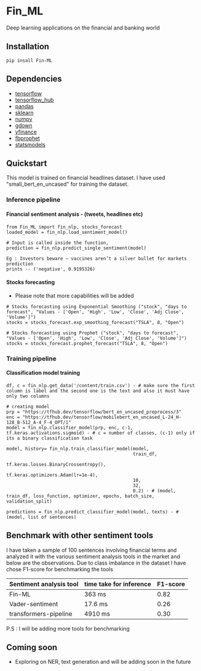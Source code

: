 # Fin_ML
Deep learning applications on the financial and banking world

## Installation
```
pip insall Fin-ML
```

## Dependencies
- [tensorflow](https://www.tensorflow.org/)
- [tensorflow_hub](https://tfhub.dev/)
- [pandas](https://pandas.pydata.org/)
- [sklearn](https://scikit-learn.org/)
- [numpy](https://numpy.org/)
- [gdown](https://github.com/wkentaro/gdown)
- [yfinance](https://pypi.org/project/yfinance/)
- [fbprophet](https://facebook.github.io/prophet/)
- [statsmodels](https://www.statsmodels.org/stable/index.html)

## Quickstart

This model is trained on financial headlines dataset. I have used "small_bert_en_uncased" for training the dataset. 

### Inference pipeline 

#### Financial sentiment analysis - (tweets, headlines etc)

```
from Fin_ML import fin_nlp, stocks_forecast
loaded_model = fin_nlp.load_sentiment_model()

# Input is called inside the function, 
prediction = fin_nlp.predict_single_sentiment(model)

Eg : Investors beware — vaccines aren’t a silver bullet for markets
prediction
prints -- ('negative', 0.9195326)
```

#### Stocks forecasting 

- Please note that more capabilities will be added

```
# Stocks forecasting using Exponential Smoothing ("stock", "days to forecast", "Values - ['Open', 'High', 'Low', 'Close', 'Adj Close', 'Volume']")
stocks = stocks_forecast.exp_smoothing_forecast("TSLA", 8, "Open")

# Stocks forecasting using Prophet ("stock", "days to forecast", "Values - ['Open', 'High', 'Low', 'Close', 'Adj Close', 'Volume']")
stocks = stocks_forecast.prophet_forecast("TSLA", 8, "Open")
```

### Training pipeline

#### Classification model training
```
df, c = fin_nlp.get_data('/content/train.csv') - # make sure the first column is label and the second one is the text and also it must have only two columns

# creating model
prp = "https://tfhub.dev/tensorflow/bert_en_uncased_preprocess/3"
enc = "https://tfhub.dev/tensorflow/mobilebert_en_uncased_L-24_H-128_B-512_A-4_F-4_OPT/1"
model = fin_nlp.classifier_model(prp, enc, c-1, tf.keras.activations.sigmoid) - # c = number of classes, (c-1) only if its a binary classification task

model, history= fin_nlp.train_classifier_model(model, 
                                               train_df, 
                                               tf.keras.losses.BinaryCrossentropy(), 
                                               tf.keras.optimizers.Adam(lr=1e-4), 
                                               10, 
                                               32, 
                                               0.2) - # (model, train_df, loss_function, optimizer, epochs, batch_size, validation_split)

predictions = fin_nlp.predict_classifier_model(model, texts) - # (model, list of sentences)
```

## Benchmark with other sentiment tools

I have taken a sample of 100 sentences involving financial terms and analyzed it with the various sentiment analysis tools in the market and below are the observations. Due to class imbalance in the dataset I have chose F1-score for benchmarking the tools

| Sentiment analysis tool | time take for inference | F1-score |
| ------------- | ------------- | ------------- |
| Fin-ML  | 363 ms | 0.82 |
| Vader-sentiment  | 17.6 ms  | 0.26 |
| transformers-pipeline  | 4910 ms | 0.30 |

P.S : I will be adding more tools for benchmarking 

## Coming soon

- Exploring on NER, text generation and will be adding soon in the future
